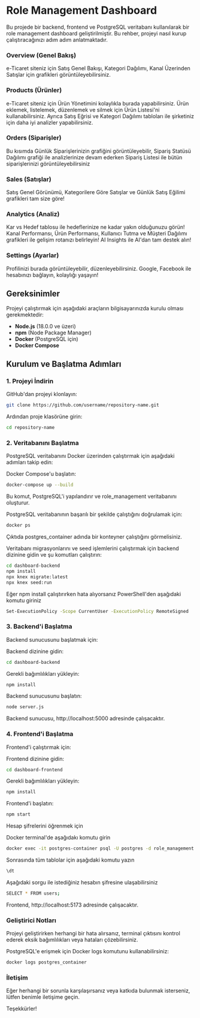 # Role Management Dashboard

Bu projede bir backend, frontend ve PostgreSQL veritabanı kullanılarak bir role management dashboard geliştirilmiştir. Bu rehber, projeyi nasıl kurup çalıştıracağınızı adım adım anlatmaktadır.

### Overview (Genel Bakış) 

e-Ticaret siteniz için Satış Genel Bakışı, Kategori Dağılımı, Kanal Üzerinden Satışlar için grafikleri görüntüleyebilirsiniz.

### Products (Ürünler)

e-Ticaret siteniz için Ürün Yönetimini kolaylıkla burada yapabilirsiniz. Ürün eklemek, listelemek, düzenlemek ve silmek için Ürün Listesi'ni kullanabilirsiniz. Ayrıca Satış Eğrisi ve Kategori Dağılımı tabloları ile şirketiniz için daha iyi analizler yapabilirsiniz.

### Orders (Siparişler)

Bu kısımda Günlük Siparişlerinizin grafiğini görüntüleyebilir, Sipariş Statüsü Dağılımı grafiği ile analizlerinize devam ederken Sipariş Listesi ile bütün siparişlerinizi görüntüleyebilirsiniz

### Sales (Satışlar)

Satış Genel Görünümü, Kategorilere Göre Satışlar ve Günlük Satış Eğilimi grafikleri tam size göre!

### Analytics (Analiz)

Kar vs Hedef tablosu ile hedeflerinize ne kadar yakın olduğunuzu görün! Kanal Performansı, Ürün Performansı, Kullanıcı Tutma ve Müşteri Dağılımı grafikleri ile gelişim rotanızı belirleyin! AI Insights ile AI'dan tam destek alın!

### Settings (Ayarlar)

Profilinizi burada görüntüleyebilir, düzenleyebilirsiniz. Google, Facebook ile hesabınızı bağlayın, kolaylığı yaşayın!

## Gereksinimler

Projeyi çalıştırmak için aşağıdaki araçların bilgisayarınızda kurulu olması gerekmektedir:

- **Node.js** (18.0.0 ve üzeri)
- **npm** (Node Package Manager)
- **Docker** (PostgreSQL için)
- **Docker Compose**

## Kurulum ve Başlatma Adımları

### 1. Projeyi İndirin

GitHub'dan projeyi klonlayın:

```bash
git clone https://github.com/username/repository-name.git
```

Ardından proje klasörüne girin:

```bash
cd repository-name
```

### 2. Veritabanını Başlatma
PostgreSQL veritabanını Docker üzerinden çalıştırmak için aşağıdaki adımları takip edin:

Docker Compose'u başlatın:

```bash
docker-compose up --build
```
Bu komut, PostgreSQL'i yapılandırır ve role_management veritabanını oluşturur.

PostgreSQL veritabanının başarılı bir şekilde çalıştığını doğrulamak için:

```bash
docker ps
```
Çıktıda postgres_container adında bir konteyner çalıştığını görmelisiniz.

Veritabanı migrasyonlarını ve seed işlemlerini çalıştırmak için backend dizinine gidin ve şu komutları çalıştırın:

```bash
cd dashboard-backend
npm install
npx knex migrate:latest
npx knex seed:run
```
Eğer npm install çalıştırırken hata alıyorsanız PowerShell'den aşağıdaki komutu giriniz

```bash
Set-ExecutionPolicy -Scope CurrentUser -ExecutionPolicy RemoteSigned
```

### 3. Backend'i Başlatma
Backend sunucusunu başlatmak için:

Backend dizinine gidin:

```bash
cd dashboard-backend
```
Gerekli bağımlılıkları yükleyin:

```bash
npm install
```

Backend sunucusunu başlatın:

```bash
node server.js
```

Backend sunucusu, http://localhost:5000 adresinde çalışacaktır.

### 4. Frontend'i Başlatma

Frontend'i çalıştırmak için:

Frontend dizinine gidin:

```bash
cd dashboard-frontend
```
Gerekli bağımlılıkları yükleyin:

```bash
npm install
```
Frontend'i başlatın:

```bash
npm start
```

Hesap şifrelerini öğrenmek için

Docker terminal'de aşağıdakı komutu girin

```bash
docker exec -it postgres-container psql -U postgres -d role_management
```
Sonrasında tüm tablolar için aşağıdaki komutu yazın

```bash
\dt
```

Aşağıdaki sorgu ile istediğiniz hesabın şifresine ulaşabilirsiniz

```bash
SELECT * FROM users;
```
Frontend, http://localhost:5173 adresinde çalışacaktır.

### Geliştirici Notları

Projeyi geliştirirken herhangi bir hata alırsanız, terminal çıktısını kontrol ederek eksik bağımlılıkları veya hataları çözebilirsiniz.

PostgreSQL'e erişmek için Docker logs komutunu kullanabilirsiniz:

```bash
docker logs postgres_container
```
### İletişim
Eğer herhangi bir sorunla karşılaşırsanız veya katkıda bulunmak isterseniz, lütfen benimle iletişime geçin.

Teşekkürler!
